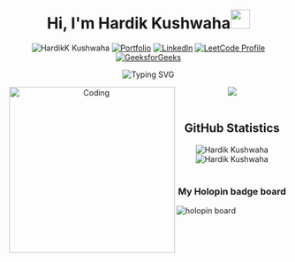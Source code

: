 <h1 align="center"><b>Hi, I'm Hardik Kushwaha</b><img src="https://media.giphy.com/media/hvRJCLFzcasrR4ia7z/giphy.gif" width="35"></h1>

<div align="center">
  
  <img src="https://komarev.com/ghpvc/?username=Hardik-Kushwaha&label=Profile%20views&color=0e75b6&style=flat" alt="HardikK Kushwaha"> [![Portfolio](https://img.shields.io/badge/Portfolio-Website-blueviolet?style=flat&logo=dribbble&logoColor=white)](https://hardik-kushwaha.github.io/)
 [![LinkedIn](https://img.shields.io/badge/LinkedIn-0077B5?logo=linkedin&style=flat)](https://www.linkedin.com/in/hardik-kushwaha/) 
  [![LeetCode Profile](https://img.shields.io/badge/LeetCode-grey?logo=leetcode&style=flat)](https://leetcode.com/hardik_kushwaha/) 
  [![GeeksforGeeks](https://img.shields.io/badge/GeeksforGeeks-grey?logo=geeksforgeeks&style=flat)](https://auth.geeksforgeeks.org/user/hardikkushwaha)
</div>

<div align="center">
  
![Typing SVG](https://readme-typing-svg.demolab.com?font=Fira+Code&weight=500&size=23&pause=1000&color=07B6F7&center=true&width=700&height=100&lines=I'm+a+guy+obsessed+with+Technology+and+Computers;I'm+a+Computer+Science+Student;A+Problem+Solver...;And+an+Active+Learner...)
</div>

<div align="center">
<img  align="left" alt="Coding" width="300" src="https://i.imgur.com/LCL4NNL.gif">
<img  src="https://leetcard.jacoblin.cool/hardik_kushwaha?ext=contest&theme=unicorn">
</div>

<br>

<div  align="center" >
<h2>GitHub Statistics</h3>
<!--   <img  src="http://github-readme-streak-stats.herokuapp.com?user=Hardik-Kushwaha&border_radius=100&card_width=200&hide_current_streak=true&hide_longest_streak=true" /> -->
  <img  src="https://github-readme-stats.vercel.app/api?username=Hardik-Kushwaha&show_icons=true&rank_icon=github&card_width=300&bg_color=-10,ea72ad,faff89&title_color=fff&icon_color=fff&text_color=fff&include_all_commits=false" alt="Hardik Kushwaha">
  <img  src="https://github-readme-stats.vercel.app/api/top-langs?username=Hardik-Kushwaha&show_icons=true&layout=donut&locale=en&bg_color=30,faff89,ea72ad&title_color=333333&text_color=333333" alt="Hardik Kushwaha">
</div>

<br>

<h3 align=center>My Holopin badge board</h3> 
<img src="https://holopin.me/hardik" alt="holopin board"/>
